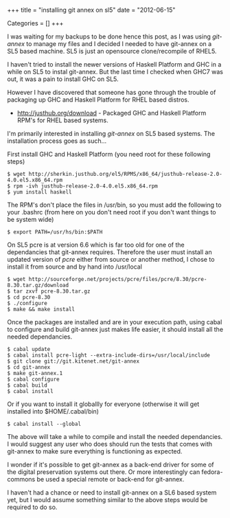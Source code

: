 +++
title = "installing git annex on sl5"
date = "2012-06-15"


Categories = []
+++

I was waiting for my backups to be done hence this post, as I was using
_git-annex_ to manage my files and I decided I needed to have
git-annex on a SL5 based machine. SL5 is just an opensource
clone/recompile of RHEL5.

I haven't tried to install the newer versions of Haskell Platform and
GHC in a while on SL5 to instal git-annex. But the last time I checked
when GHC7 was out, it was a pain to install GHC on SL5.

However I have discovered that someone has gone through the trouble of
packaging up GHC and Haskell Platform for RHEL based distros.

* <http://justhub.org/download> - Packaged GHC and Haskell Platform
  RPM's for RHEL based systems.

I'm primarily interested in installing _git-annex_ on SL5 based
systems. The installation process goes as such...

First install GHC and Haskell Platform (you need root for these
following steps)

    $ wget http://sherkin.justhub.org/el5/RPMS/x86_64/justhub-release-2.0-4.0.el5.x86_64.rpm
    $ rpm -ivh justhub-release-2.0-4.0.el5.x86_64.rpm
    $ yum install haskell

The RPM's don't place the files in /usr/bin, so you must add the
following to your .bashrc (from here on you don't need root if you
don't want things to be system wide)

    $ export PATH=/usr/hs/bin:$PATH

On SL5 pcre is at version 6.6 which is far too old for one of the
dependancies that git-annex requires. Therefore the user must install
an updated version of _pcre_ either from source or another method, I
chose to install it from source and by hand into /usr/local

    $ wget http://sourceforge.net/projects/pcre/files/pcre/8.30/pcre-8.30.tar.gz/download
    $ tar zxvf pcre-8.30.tar.gz
    $ cd pcre-8.30
    $ ./configure
    $ make && make install

Once the packages are installed and are in your execution path, using
cabal to configure and build git-annex just makes life easier, it
should install all the needed dependancies.

    $ cabal update
    $ cabal install pcre-light --extra-include-dirs=/usr/local/include
    $ git clone git://git.kitenet.net/git-annex
    $ cd git-annex
    $ make git-annex.1
    $ cabal configure
    $ cabal build
    $ cabal install
    
Or if you want to install it globallly for everyone (otherwise it will
get installed into $HOME/.cabal/bin)

    $ cabal install --global

The above will take a while to compile and install the needed
dependancies. I would suggest any user who does should run the tests
that comes with git-annex to make sure everything is functioning as
expected.

I wonder if it's possible to get git-annex as a back-end driver for
some of the digital preservation systems out there. Or more
interestingly can fedora-commons be used a special remote or back-end
for git-annex.

I haven't had a chance or need to install git-annex on a SL6 based
system yet, but I would assume something similar to the above steps
would be required to do so.
